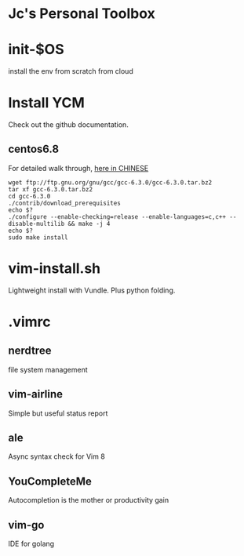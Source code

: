 # Jc's Personal Toolbox


# init-$OS
install the env from scratch from cloud

# Install YCM
Check out the github documentation.

## centos6.8
For detailed walk through, [here in CHINESE](http://990487026.blog.51cto.com/10133282/1905427)
```
wget ftp://ftp.gnu.org/gnu/gcc/gcc-6.3.0/gcc-6.3.0.tar.bz2
tar xf gcc-6.3.0.tar.bz2
cd gcc-6.3.0
./contrib/download_prerequisites
echo $?
./configure --enable-checking=release --enable-languages=c,c++ --disable-multilib && make -j 4 
echo $?
sudo make install
```



# vim-install.sh
Lightweight install with Vundle. Plus python folding.

# .vimrc
## nerdtree
file system management

## vim-airline
Simple but useful status report

## ale
Async syntax check for Vim 8

## YouCompleteMe
Autocompletion is the mother or productivity gain

## vim-go
IDE for golang
